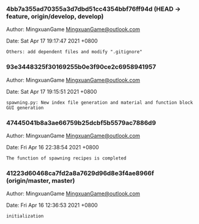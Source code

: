 ### 4bb7a355ad70355a3d7dbd51cc4354bbf76ff94d (HEAD -> feature, origin/develop, develop)
Author: MingxuanGame <MingxuanGame@outlook.com>

Date:   Sat Apr 17 19:17:47 2021 +0800

    Others: add dependent files and modify ".gitignore"

### 93e3448325f30169255b0e3f90ce2c6958941957
Author: MingxuanGame <MingxuanGame@outlook.com>

Date:   Sat Apr 17 19:15:51 2021 +0800

    spawning.py: New index file generation and material and function block GUI generation

### 47445041b8a3ae66759b25dcbf5b5579ac7886d9
Author: MingxuanGame <MingxuanGame@outlook.com>

Date:   Fri Apr 16 22:38:54 2021 +0800

    The function of spawning recipes is completed

### 41223d60468ca7fd2a8a7629d96d8e3f4ae8966f (origin/master, master)
Author: MingxuanGame <MingxuanGame@outlook.com>

Date:   Fri Apr 16 12:36:53 2021 +0800

    initialization